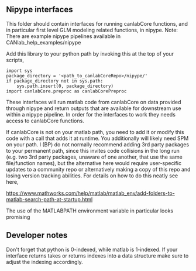## Nipype interfaces


This folder should contain interfaces for running canlabCore functions, and
in particular first level GLM modeling related functions, in nipype. Note:
There are example nipype pipelines available in CANlab_help_examples/nipype

Add this library to your python path by invoking this at the top of your
scripts,
```
import sys
package_directory = '<path_to_canlabCoreRepo>/nipype/'
if package_directory not in sys.path:
    sys.path.insert(0, package_directory)
import canlabCore.preproc as canlabCorePreproc
```

These interfaces will run matlab code from canlabCore on data provided
through nipype and return outputs that are available for downstream use
within a nipype pipeline. In order for the interfaces to work they needs 
access to canlabCore functions.

If canlabCore is not on your matlab path, you need to add it or modify this
code with a call that adds it at runtime. You additionally will likely need
SPM on your path. I (BP) do not normally recommend adding 3rd party packages 
to your permanent path, since this invites code collisions in the long run 
(e.g. two 3rd party packages, unaware of one another, that use the same 
file/function names), but the alternative here would require user-specific 
updates to a community repo or alternatively making a copy of this repo and 
losing version tracking abilities. For details on how to do this neatly see 
here,

https://www.mathworks.com/help/matlab/matlab_env/add-folders-to-matlab-search-path-at-startup.html

The use of the MATLABPATH environment variable in particular looks promising

## Developer notes

Don't forget that python is 0-indexed, while matlab is 1-indexed. If your
interface returns takes or returns indexes into a data structure make sure 
to adjust the indexing accordingly.

